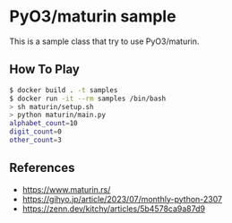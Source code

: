 # PyO3/maturin sample

This is a sample class that try to use PyO3/maturin.

## How To Play

```sh
$ docker build . -t samples
$ docker run -it --rm samples /bin/bash
> sh maturin/setup.sh
> python maturin/main.py
alphabet_count=10
digit_count=0
other_count=3
```

## References

- https://www.maturin.rs/
- https://gihyo.jp/article/2023/07/monthly-python-2307
- https://zenn.dev/kitchy/articles/5b4578ca9a87d9
